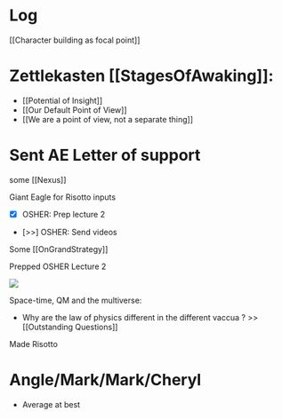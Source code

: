 

# Log

[[Character building as focal point]]

# Zettlekasten [[StagesOfAwaking]]:
- [[Potential of Insight]]
- [[Our Default Point of View]]
- [[We are a point of view, not a separate thing]]


# Sent AE Letter of support 

some [[Nexus]]

Giant Eagle for Risotto inputs

- [x] OSHER: Prep lecture 2 
- [>>] OSHER: Send videos 

Some [[OnGrandStrategy]]

Prepped OSHER Lecture 2

![](https://www.youtube.com/watch?v=FrTq_m1pLz8)

Space-time, QM and the multiverse:
- Why are the law of physics different in the different vaccua ?  >> [[Outstanding Questions]]


Made Risotto 

# Angle/Mark/Mark/Cheryl 
- Average at best

